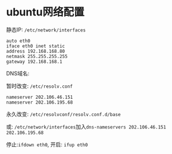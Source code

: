# ubuntu网络配置

静态IP: `/etc/network/interfaces`

```
auto eth0
iface eth0 inet static
address 192.168.168.80
netmask 255.255.255.255
gateway 192.168.168.1
```

DNS域名:

暂时改变: `/etc/resolv.conf`

```
nameserver 202.106.46.151
nameserver 202.106.195.68
```

永久改变: `/etc/resolvconf/resolv.conf.d/base`

或: `/etc/network/interfaces`加入`dns-nameservers 202.106.46.151 202.106.195.68`

停止:`ifdown eth0`, 开启: `ifup eth0`